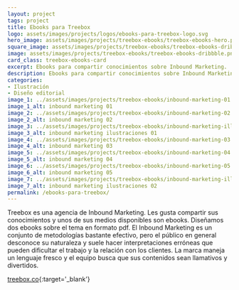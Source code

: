 ```yaml
---
layout: project
tags: project
title: Ebooks para Treebox
logo: assets/images/projects/logos/ebooks-para-treebox-logo.svg
hero_image: assets/images/projects/treebox-ebooks/treebox-ebooks-hero.png
square_image: assets/images/projects/treebox-ebooks/treebox-ebooks-dribbble.png
image: assets/images/projects/treebox-ebooks/treebox-ebooks-dribbble.png
card_class: treebox-ebooks-card
excerpt: Ebooks para compartir conocimientos sobre Inbound Marketing.
description: Ebooks para compartir conocimientos sobre Inbound Marketing. Ilustración, diseño editorial.
categories:
- Ilustración
- Diseño editorial
image_1: ../assets/images/projects/treebox-ebooks/inbound-marketing-01.jpg
image_1_alt: inbound marketing 01
image_2: ../assets/images/projects/treebox-ebooks/inbound-marketing-02.jpg
image_2_alt: inbound marketing 02
image_3: ../assets/images/projects/treebox-ebooks/inbound-marketing-illustrations-01.jpg
image_3_alt: inbound marketing ilustraciones 01
image_4: ../assets/images/projects/treebox-ebooks/inbound-marketing-03.jpg
image_4_alt: inbound marketing 03
image_5: ../assets/images/projects/treebox-ebooks/inbound-marketing-04.jpg
image_5_alt: inbound marketing 04
image_6: ../assets/images/projects/treebox-ebooks/inbound-marketing-05.jpg
image_6_alt: inbound marketing 05
image_7: ../assets/images/projects/treebox-ebooks/inbound-marketing-illustrations-02.jpg
image_7_alt: inbound marketing ilustraciones 02
permalink: /ebooks-para-treebox/
---
```

Treebox es una agencia de Inbound Marketing. Les gusta compartir sus conocimientos y unos de sus medios disponibles son ebooks. Diseñamos dos ebooks sobre el tema en formato pdf. El Inbound Marketing es un conjunto de metodologías bastante efectivo, pero el público en general desconoce su naturaleza y suele hacer interpretaciones erróneas que pueden dificultar el trabajo y la relación con los clientes. La marca maneja un lenguaje fresco y el equipo busca que sus contenidos sean llamativos y divertidos.

[treebox.co](https://treebox.co/){:target='_blank'}

